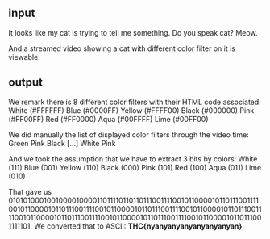 ## input
It looks like my cat is trying to tell me something. Do you speak cat? Meow.

And a streamed video showing a cat with different color filter on it is viewable.

## output
We remark there is 8 different color filters with their HTML code associated:
White (#FFFFFF)
Blue (#0000FF)
Yellow (#FFFF00)
Black (#000000)
Pink (#FF00FF)
Red (#FF0000)
Aqua (#00FFFF)
Lime (#00FF00)

We did manually the list of displayed color filters through the video time:
Green
Pink
Black
[...]
White
Pink

And we took the assumption that we have to extract 3 bits by colors:
White (111)
Blue (001)
Yellow (110)
Black (000)
Pink (101)
Red (100)
Aqua (011)
Lime (010)

That gave us 010101000100100001000011011110110110111001111001011000010110111001111001011000010110111001111001011000010110111001111001011000010110111001111001011000010110111001111001011000010110111001111001011000010110111001111101.
We converted that to ASCII:
__THC{nyanyanyanyanyanyanyan}__
